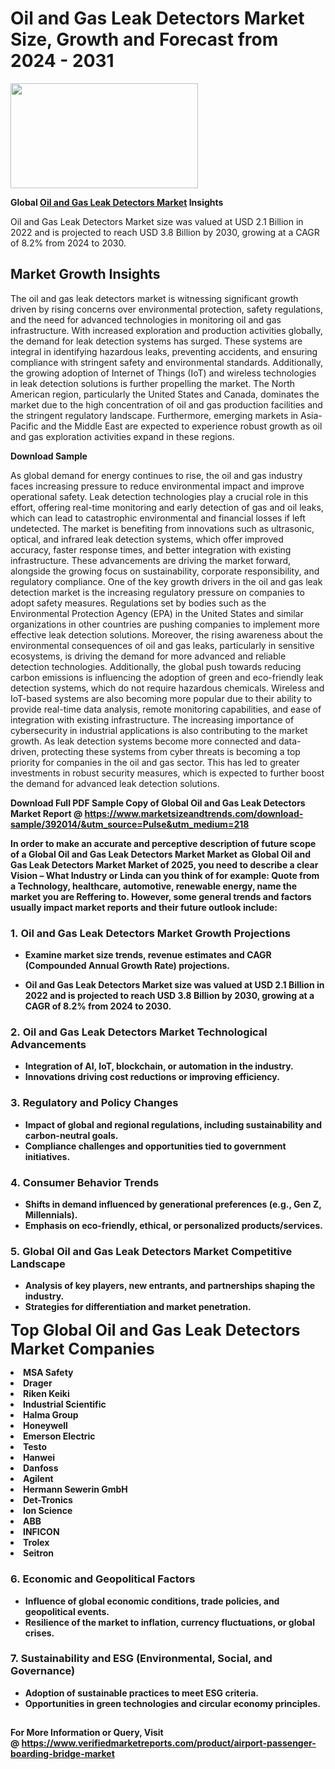 <H1>Oil and Gas Leak Detectors Market Size, Growth and Forecast from 2024 - 2031</H1><img class="aligncenter size-medium wp-image-584254" src="https://thirdeyenews.in/wp-content/uploads/2024/09/Global-Market-Research-300x168.jpeg" alt="" width="300" height="168" /><p><strong>Global&nbsp;<a href="https://www.marketsizeandtrends.com/download-sample/392014/&amp;utm_source=Pulse&amp;utm_medium=218">Oil and Gas Leak Detectors Market</a> Insights</strong></p><p>Oil and Gas Leak Detectors Market size was valued at USD 2.1 Billion in 2022 and is projected to reach USD 3.8 Billion by 2030, growing at a CAGR of 8.2% from 2024 to 2030.</p><p><h2>Market Growth Insights</h2> <p>The oil and gas leak detectors market is witnessing significant growth driven by rising concerns over environmental protection, safety regulations, and the need for advanced technologies in monitoring oil and gas infrastructure. With increased exploration and production activities globally, the demand for leak detection systems has surged. These systems are integral in identifying hazardous leaks, preventing accidents, and ensuring compliance with stringent safety and environmental standards. Additionally, the growing adoption of Internet of Things (IoT) and wireless technologies in leak detection solutions is further propelling the market. The North American region, particularly the United States and Canada, dominates the market due to the high concentration of oil and gas production facilities and the stringent regulatory landscape. Furthermore, emerging markets in Asia-Pacific and the Middle East are expected to experience robust growth as oil and gas exploration activities expand in these regions.</p> <p><strong>Download Sample</strong></p> <p>As global demand for energy continues to rise, the oil and gas industry faces increasing pressure to reduce environmental impact and improve operational safety. Leak detection technologies play a crucial role in this effort, offering real-time monitoring and early detection of gas and oil leaks, which can lead to catastrophic environmental and financial losses if left undetected. The market is benefiting from innovations such as ultrasonic, optical, and infrared leak detection systems, which offer improved accuracy, faster response times, and better integration with existing infrastructure. These advancements are driving the market forward, alongside the growing focus on sustainability, corporate responsibility, and regulatory compliance. One of the key growth drivers in the oil and gas leak detection market is the increasing regulatory pressure on companies to adopt safety measures. Regulations set by bodies such as the Environmental Protection Agency (EPA) in the United States and similar organizations in other countries are pushing companies to implement more effective leak detection solutions. Moreover, the rising awareness about the environmental consequences of oil and gas leaks, particularly in sensitive ecosystems, is driving the demand for more advanced and reliable detection technologies. Additionally, the global push towards reducing carbon emissions is influencing the adoption of green and eco-friendly leak detection systems, which do not require hazardous chemicals. Wireless and IoT-based systems are also becoming more popular due to their ability to provide real-time data analysis, remote monitoring capabilities, and ease of integration with existing infrastructure. The increasing importance of cybersecurity in industrial applications is also contributing to the market growth. As leak detection systems become more connected and data-driven, protecting these systems from cyber threats is becoming a top priority for companies in the oil and gas sector. This has led to greater investments in robust security measures, which is expected to further boost the demand for advanced leak detection solutions.</p> <p><strong></p><p><span class=""><strong>Download Full PDF Sample Copy of Global Oil and Gas Leak Detectors Market Report</strong> @ <a href="https://www.marketsizeandtrends.com/download-sample/392014/&amp;utm_source=Pulse&amp;utm_medium=218" target="_blank">https://www.marketsizeandtrends.com/download-sample/392014/&amp;utm_source=Pulse&amp;utm_medium=218</a></span></p><p>In order to make an accurate and perceptive description of future scope of a Global&nbsp;Oil and Gas Leak Detectors Market Market as Global&nbsp;Oil and Gas Leak Detectors Market Market of 2025, you need to describe a clear Vision &ndash; What Industry or Linda can you think of for example: Quote from a Technology, healthcare, automotive, renewable energy, name the market you are Reffering to. However, some general trends and factors usually impact market reports and their future outlook include:</p><h3>1.&nbsp;<strong>Oil and Gas Leak Detectors Market Growth Projections</strong></h3><ul><li>Examine market size trends, revenue estimates and CAGR (Compounded Annual Growth Rate) projections.</li><li><p>Oil and Gas Leak Detectors Market size was valued at USD 2.1 Billion in 2022 and is projected to reach USD 3.8 Billion by 2030, growing at a CAGR of 8.2% from 2024 to 2030.</p></li></ul><h3>2.&nbsp;<strong>Oil and Gas Leak Detectors Market Technological Advancements</strong></h3><ul><li>Integration of AI, IoT, blockchain, or automation in the industry.</li><li>Innovations driving cost reductions or improving efficiency.</li></ul><h3>3.&nbsp;<strong>Regulatory and Policy Changes</strong></h3><ul><li>Impact of global and regional regulations, including sustainability and carbon-neutral goals.</li><li>Compliance challenges and opportunities tied to government initiatives.</li></ul><h3>4.&nbsp;<strong>Consumer Behavior Trends</strong></h3><ul><li>Shifts in demand influenced by generational preferences (e.g., Gen Z, Millennials).</li><li>Emphasis on eco-friendly, ethical, or personalized products/services.</li></ul><h3>5.&nbsp;<strong>Global Oil and Gas Leak Detectors Market Competitive Landscape</strong></h3><ul><li>Analysis of key players, new entrants, and partnerships shaping the industry.</li><li>Strategies for differentiation and market penetration.</li></ul><p data-pm-slice="1 1 []"><span style="color: inherit; font-family: inherit; font-size: 25px;">Top Global Oil and Gas Leak Detectors Market Companies</span></p><div class="" data-test-id=""><p><li>MSA Safety</li><li> Drager</li><li> Riken Keiki</li><li> Industrial Scientific</li><li> Halma Group</li><li> Honeywell</li><li> Emerson Electric</li><li> Testo</li><li> Hanwei</li><li> Danfoss</li><li> Agilent</li><li> Hermann Sewerin GmbH</li><li> Det-Tronics</li><li> Ion Science</li><li> ABB</li><li> INFICON</li><li> Trolex</li><li> Seitron</li></p></div><h3>6.&nbsp;<strong>Economic and Geopolitical Factors</strong></h3><ul><li>Influence of global economic conditions, trade policies, and geopolitical events.</li><li>Resilience of the market to inflation, currency fluctuations, or global crises.</li></ul><h3>7.&nbsp;<strong>Sustainability and ESG (Environmental, Social, and Governance)</strong></h3><ul><li>Adoption of sustainable practices to meet ESG criteria.</li><li>Opportunities in green technologies and circular economy principles.</li></ul><h2><strong style="font-size: 14px;">For More Information or Query, Visit @&nbsp;</strong><a style="background-color: #ffffff; font-size: 14px;" href="https://www.marketsizeandtrends.com/report/oil-and-gas-leak-detectors-market/" target="_blank">https://www.verifiedmarketreports.com/product/airport-passenger-boarding-bridge-market</a></h2>
